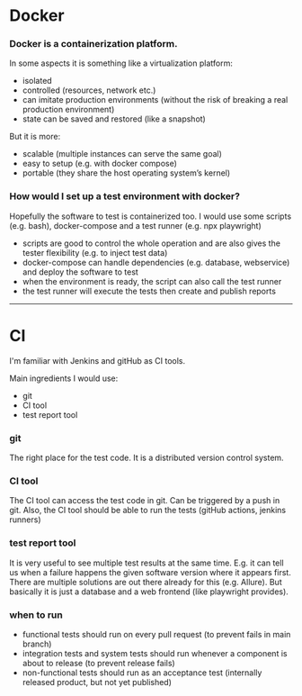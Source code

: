 # Docker

### Docker is a containerization platform.

In some aspects it is something like a virtualization platform:
- isolated
- controlled (resources, network etc.)
- can imitate production environments (without the risk of breaking a real production environment)
- state can be saved and restored (like a snapshot)

But it is more:
- scalable (multiple instances can serve the same goal)
- easy to setup (e.g. with docker compose)
- portable (they share the host operating system’s kernel)

### How would I set up a test environment with docker?

Hopefully the software to test is containerized too.
I would use some scripts (e.g. bash), docker-compose and a test runner (e.g. npx playwright)

* scripts are good to control the whole operation and are also gives the tester flexibility (e.g. to inject test data)
* docker-compose can handle dependencies (e.g. database, webservice) and deploy the software to test
* when the environment is ready, the script can also call the test runner
* the test runner will execute the tests then create and publish reports

---

# CI

I'm familiar with Jenkins and gitHub as CI tools.

Main ingredients I would use:
* git
* CI tool
* test report tool

### git
The right place for the test code.
It is a distributed version control system.

### CI tool
The CI tool can access the test code in git.
Can be triggered by a push in git.
Also, the CI tool should be able to run the tests (gitHub actions, jenkins runners)

### test report tool
It is very useful to see multiple test results at the same time. E.g. it can tell us when a failure happens the given software version where it appears first.
There are multiple solutions are out there already for this (e.g. Allure). But basically it is just a database and a web frontend (like playwright provides).

### when to run
* functional tests should run on every pull request (to prevent fails in main branch)
* integration tests and system tests should run whenever a component is about to release (to prevent release fails)
* non-functional tests should run as an acceptance test (internally released product, but not yet published)